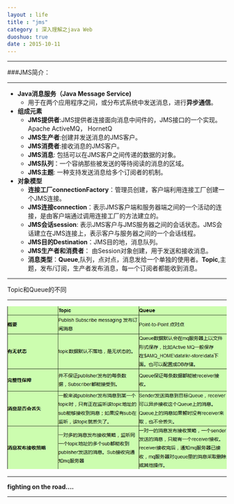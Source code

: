 ```yaml
---
layout : life
title : "jms"
category : 深入理解之java Web
duoshuo: true
date : 2015-10-11
---
```

------------

###JMS简介：

-----------------

* **Java消息服务（Java Message Service)**
	* 用于在两个应用程序之间，或分布式系统中发送消息，进行**异步通信**。
* **组成元素**
	* **JMS提供者**:JMS提供者连接面向消息中间件的，JMS接口的一个实现。Apache ActiveMQ， HornetQ
	* **JMS生产者**:创建并发送消息的JMS客户。
	* **JMS消费者**:接收消息的JMS客户。
	* **JMS消息**: 包括可以在JMS客户之间传递的数据的对象。
	* **JMS队列**：一个容纳那些被发送的等待阅读的消息的区域。
	* **JMS主题**: 一种支持发送消息给多个订阅者的机制。
* **对象模型**
	* **连接工厂connectionFactory**：管理员创建，客户端利用连接工厂创建一个JMS连接。
	* **JMS连接connection**：表示JMS客户端和服务器端之间的一个活动的连接，是由客户端通过调用连接工厂的方法建立的。
	* **JMS会话session**: 表示JMS客户与JMS服务器之间的会话状态。JMS会话建立在JMS连接上，表示客户与服务器之间的一个会话线程。
	* **JMS目的Destination**：JMS目的地，消息队列。
	* **JMS生产者和消费者**： 由Session对象创建，用于发送和接收消息。
	* **消息类型**：**Queue**,队列，点对点，消息发给一个单独的使用者。**Topic**,主题，发布/订阅，生产者发布消息，每一个订阅者都能收到消息。
	
------------------

Topic和Queue的不同

------------------

![gengsuanfa](/life/picture/topicAndQueue.png)

-------------------

**fighting on the road....**

-------------------
